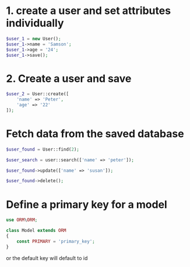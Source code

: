 # 1. create a user and set attributes individually
```php
$user_1 = new User();
$user_1->name = 'Samson';
$user_1->age = '24';
$user_1->save();
```

# 2. Create a user and save
```php
$user_2 = User::create([
 	'name' => 'Peter',
 	'age' => '22'
]);
```

# Fetch data from the saved database
```php
$user_found = User::find(2);

$user_search = user::search(['name' => 'peter']);

$user_found->update(['name' => 'susan']);

$user_found->delete();
```
# Define a primary key for a model
```php
use ORM\ORM;

class Model extends ORM
{
	const PRIMARY = 'primary_key';
}
```

or the default key will default to id